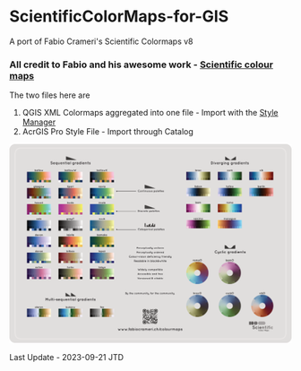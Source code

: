 # ScientificColorMaps-for-GIS
A port of Fabio Crameri's Scientific Colormaps v8

### All credit to Fabio and his awesome work - [Scientific colour maps](https://www.fabiocrameri.ch/colourmaps/)

The two files here are 
1. QGIS XML Colormaps aggregated into one file - Import with the [Style Manager](https://docs.qgis.org/3.28/en/docs/user_manual/style_library/style_manager.html)
2. AcrGIS Pro Style File - Import through Catalog

![Scientific Colormaps](+ScientificColourMaps8-FabioCrameri.png "Scientific Colormaps")

Last Update - 2023-09-21
JTD
